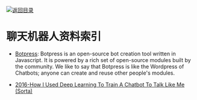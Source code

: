 [![返回目录](https://parg.co/UGo)](https://github.com/wxyyxc1992/Awesome-Links) 
 
 
# 聊天机器人资料索引

- [Botpress](https://github.com/botpress/botpress): Botpress is an open-source bot creation tool written in Javascript. It is powered by a rich set of open-source modules built by the community. We like to say that Botpress is like the Wordpress of Chatbots; anyone can create and reuse other people's modules.

- [2016-How I Used Deep Learning To Train A Chatbot To Talk Like Me (Sorta)](https://adeshpande3.github.io/How-I-Used-Deep-Learning-to-Train-a-Chatbot-to-Talk-Like-Me)